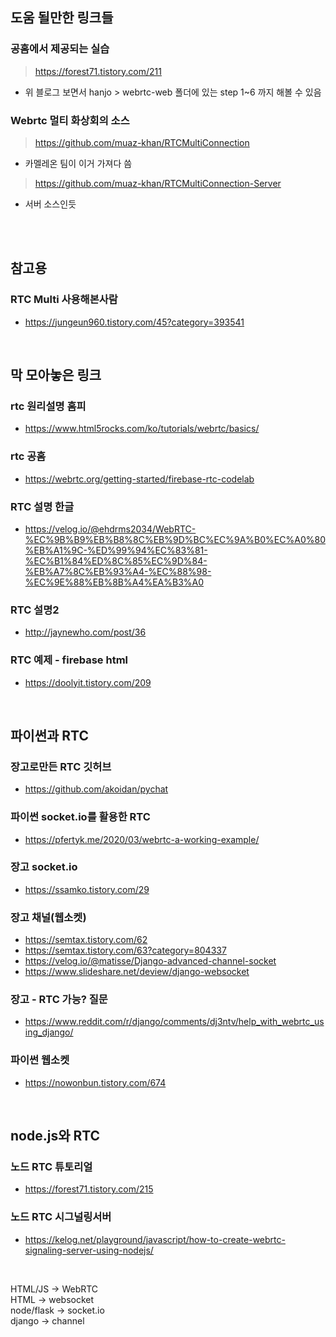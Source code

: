 ## 도움 될만한 링크들

### 공홈에서 제공되는 실습
> https://forest71.tistory.com/211
- 위 블로그 보면서 hanjo > webrtc-web 폴더에 있는 step 1~6 까지 해볼 수 있음

### Webrtc 멀티 화상회의 소스

> https://github.com/muaz-khan/RTCMultiConnection
- 카멜레온 팀이 이거 가져다 씀

> https://github.com/muaz-khan/RTCMultiConnection-Server
- 서버 소스인듯


<br>
<br>

## 참고용

### RTC Multi 사용해본사람
- https://jungeun960.tistory.com/45?category=393541

<br>

## 막 모아놓은 링크

### rtc 원리설명 홈피
- https://www.html5rocks.com/ko/tutorials/webrtc/basics/

### rtc 공홈
- https://webrtc.org/getting-started/firebase-rtc-codelab

### RTC 설명 한글
- https://velog.io/@ehdrms2034/WebRTC-%EC%9B%B9%EB%B8%8C%EB%9D%BC%EC%9A%B0%EC%A0%80%EB%A1%9C-%ED%99%94%EC%83%81-%EC%B1%84%ED%8C%85%EC%9D%84-%EB%A7%8C%EB%93%A4-%EC%88%98-%EC%9E%88%EB%8B%A4%EA%B3%A0

### RTC 설명2
- http://jaynewho.com/post/36

### RTC 예제 - firebase html
- https://doolyit.tistory.com/209

<br>

## 파이썬과 RTC

### 장고로만든 RTC 깃허브
- https://github.com/akoidan/pychat

### 파이썬 socket.io를 활용한 RTC
- https://pfertyk.me/2020/03/webrtc-a-working-example/

### 장고 socket.io
- https://ssamko.tistory.com/29

### 장고 채널(웹소켓)
- https://semtax.tistory.com/62
- https://semtax.tistory.com/63?category=804337
- https://velog.io/@matisse/Django-advanced-channel-socket
- https://www.slideshare.net/deview/django-websocket

### 장고 - RTC 가능? 질문
- https://www.reddit.com/r/django/comments/dj3ntv/help_with_webrtc_using_django/

### 파이썬 웹소켓
- https://nowonbun.tistory.com/674

<br>

## node.js와 RTC

### 노드 RTC 튜토리얼
- https://forest71.tistory.com/215

### 노드 RTC 시그널링서버
- https://kelog.net/playground/javascript/how-to-create-webrtc-signaling-server-using-nodejs/

<br>

HTML/JS -> WebRTC   
HTML -> websocket   
node/flask -> socket.io   
django -> channel   

